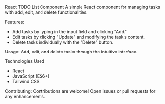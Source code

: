 React TODO List Component
A simple React component for managing tasks with add, edit, and delete functionalities.

Features:
- Add tasks by typing in the input field and clicking "Add."
- Edit tasks by clicking "Update" and modifying the task's content.
- Delete tasks individually with the "Delete" button.

Usage: Add, edit, and delete tasks through the intuitive interface.

Technologies Used
- React
- JavaScript (ES6+)
- Tailwind CSS

Contributing:
Contributions are welcome! Open issues or pull requests for any enhancements.
